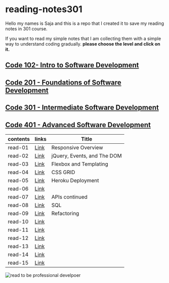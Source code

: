 # reading-notes301

Hello my names is Saja and this is a repo that I created it to save my reading notes in 301 course.

If you want to read my simple notes that I am collecting them with a simple way to understand coding gradually.
**please choose the level and click on it.**

## [ Code 102- Intro to Software Development](https://sajanader.github.io/reading-notes/)
## [Code 201 - Foundations of Software Development](https://sajanader.github.io/reading-notes201/)
## [Code 301 - Intermediate Software Development]()
## [Code 401 - Advanced Software Development]()

|**contents**| **links**             |   **Title**|
|---        |---                     |    ---     |
|  read-01  | [Link](/read-01.md)    |Responsive Overview            |
|  read-02  | [Link](/read-02.md)    |jQuery, Events, and The DOM    |
|  read-03  |  [Link](/read-03.md)   |Flexbox and Templating |
|  read-04  | [Link](/read-04.md)    | CSS GRID           |
|  read-05  |  [Link](/read-05.md)   |Heroku Deployment          |
|  read-06  | [Link](/read-06.md)    |            |
|  read-07  |[Link](/read-07.md)     | APIs continued  |
|  read-08  |[Link](/read-08.md)     | SQL        |
|  read-09  |[Link](/read-09.md)    | Refactoring|
|  read-10  | [Link](/read-10.md)    |            |
|  read-11  |  [Link](/read-11.md)   |            |
|  read-12  | [Link](/read-12.md)    |            |
|  read-13  | [Link](/read-13.md)    |            |
|  read-14  | [Link](/read-14.md)    |            |
|  read-15  | [Link](/read-15.md)    |            |

![read to be professional develpoer](https://insights.dice.com/wp-content/uploads/2020/04/shutterstock_594103883.jpg)
